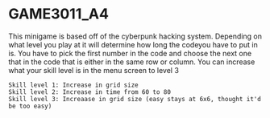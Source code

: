 # GAME3011_A4
 
This minigame is based off of the cyberpunk hacking system.
Depending on what level you play at it will determine how long the codeyou have to put in is.
You have to pick the first number in the code and choose the next one that
in the code that is either in the same row or column.
You can increase what your skill level is in the menu screen to level 3

	Skill level 1: Increase in grid size
	Skill level 2: Increase in time from 60 to 80
	Skill level 3: Increaase in grid size (easy stays at 6x6, thought it'd be too easy)
